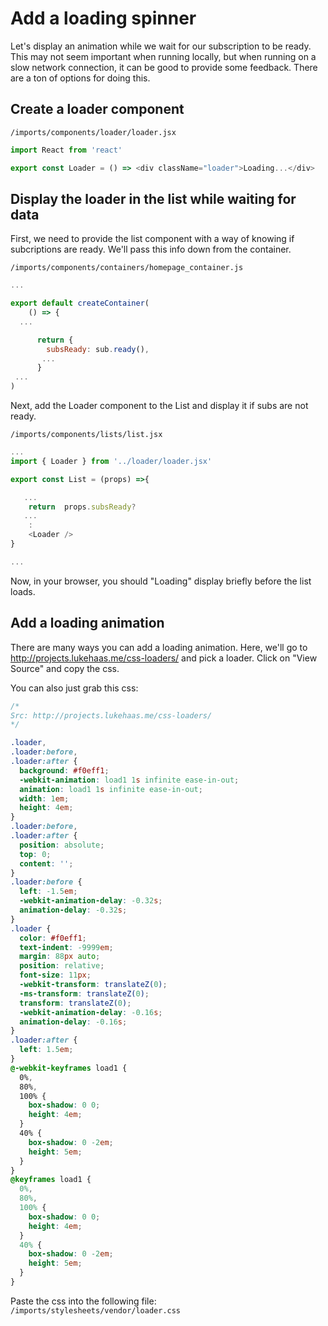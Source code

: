 # Add a loading spinner

Let's display an animation while we wait for our subscription to be ready. This may not seem important when running locally, but when running on a slow network connection, it can be good to provide some feedback.
There are a ton of options for doing this.  

## Create a loader component

``` /imports/components/loader/loader.jsx ```

```js
import React from 'react'

export const Loader = () => <div className="loader">Loading...</div>
```

## Display the loader in the list while waiting for data

First, we need to provide the list component with a way of knowing if subcriptions are ready.  We'll pass this info down from the container.

``` /imports/components/containers/homepage_container.js ```

```js
...

export default createContainer(
	() => {
  ...

	  return {
	  	subsReady: sub.ready(),
	   ...
	  }
 ...
)
```

Next, add the Loader component to the List and display it if subs are not ready.


``` /imports/components/lists/list.jsx ```

```js
...
import { Loader } from '../loader/loader.jsx'

export const List = (props) =>{

   ...
	return  props.subsReady?
   ...
    :
    <Loader />
}

...

```

Now, in your browser, you should "Loading" display briefly before the list loads.


## Add a loading animation

There are many ways you can add a loading animation.  Here, we'll go to   http://projects.lukehaas.me/css-loaders/ and pick a loader.  Click on "View Source" and copy the css.

You can also just grab this css:

```css
/*
Src: http://projects.lukehaas.me/css-loaders/
*/

.loader,
.loader:before,
.loader:after {
  background: #f0eff1;
  -webkit-animation: load1 1s infinite ease-in-out;
  animation: load1 1s infinite ease-in-out;
  width: 1em;
  height: 4em;
}
.loader:before,
.loader:after {
  position: absolute;
  top: 0;
  content: '';
}
.loader:before {
  left: -1.5em;
  -webkit-animation-delay: -0.32s;
  animation-delay: -0.32s;
}
.loader {
  color: #f0eff1;
  text-indent: -9999em;
  margin: 88px auto;
  position: relative;
  font-size: 11px;
  -webkit-transform: translateZ(0);
  -ms-transform: translateZ(0);
  transform: translateZ(0);
  -webkit-animation-delay: -0.16s;
  animation-delay: -0.16s;
}
.loader:after {
  left: 1.5em;
}
@-webkit-keyframes load1 {
  0%,
  80%,
  100% {
    box-shadow: 0 0;
    height: 4em;
  }
  40% {
    box-shadow: 0 -2em;
    height: 5em;
  }
}
@keyframes load1 {
  0%,
  80%,
  100% {
    box-shadow: 0 0;
    height: 4em;
  }
  40% {
    box-shadow: 0 -2em;
    height: 5em;
  }
}
```

Paste the css into the following file:
``` /imports/stylesheets/vendor/loader.css ```



